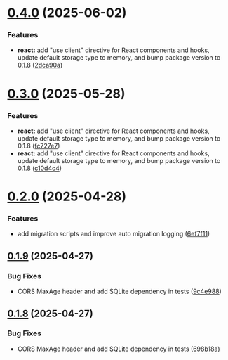# [0.4.0](https://github.com/juicycleff/frank/compare/v0.3.0...v0.4.0) (2025-06-02)


### Features

* **react:** add "use client" directive for React components and hooks, update default storage type to memory, and bump package version to 0.1.8 ([2dca90a](https://github.com/juicycleff/frank/commit/2dca90a78d44a24eba7854cafa0316e0fbef09e5))



# [0.3.0](https://github.com/juicycleff/frank/compare/v0.2.0...v0.3.0) (2025-05-28)


### Features

* **react:** add "use client" directive for React components and hooks, update default storage type to memory, and bump package version to 0.1.8 ([fc727e7](https://github.com/juicycleff/frank/commit/fc727e767ba2a4ee6a3754d9bbec2f39d837c40b))
* **react:** add "use client" directive for React components and hooks, update default storage type to memory, and bump package version to 0.1.8 ([c10d4c4](https://github.com/juicycleff/frank/commit/c10d4c46a8d6f1a130ee23a18c31ed1e19487c8f))



# [0.2.0](https://github.com/juicycleff/frank/compare/v0.1.9...v0.2.0) (2025-04-28)


### Features

* add migration scripts and improve auto migration logging ([6ef7f11](https://github.com/juicycleff/frank/commit/6ef7f11158652efa0df91a9dbe1341e7c44d007d))



## [0.1.9](https://github.com/juicycleff/frank/compare/v0.1.8...v0.1.9) (2025-04-27)


### Bug Fixes

* CORS MaxAge header and add SQLite dependency in tests ([9c4e988](https://github.com/juicycleff/frank/commit/9c4e988eaccb890865393ace1cda56738c774384))



## [0.1.8](https://github.com/juicycleff/frank/compare/v0.1.7...v0.1.8) (2025-04-27)


### Bug Fixes

* CORS MaxAge header and add SQLite dependency in tests ([698b18a](https://github.com/juicycleff/frank/commit/698b18a1494b75219b3369e8c4189a12a2ea6542))



